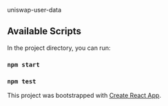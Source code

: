 uniswap-user-data

## Available Scripts

In the project directory, you can run:

### `npm start`

### `npm test`

This project was bootstrapped with [Create React App](https://github.com/facebook/create-react-app).
